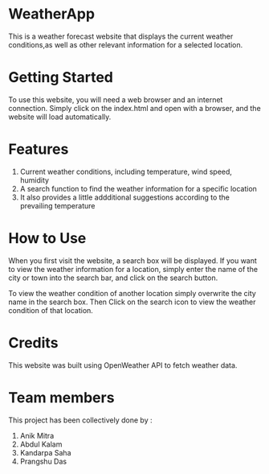 # WeatherApp
This is a weather forecast website that displays the current weather conditions,as well as other relevant information for a selected location.

# Getting Started
To use this website, you will need a web browser and an internet connection. Simply click on the index.html and open with a browser, and the website will load automatically.

# Features
1. Current weather conditions, including temperature, wind speed, humidity
2. A search function to find the weather information for a specific location
3. It also provides a little addditional suggestions according to the prevailing temperature

# How to Use
When you first visit the website, a search box will be displayed. If you want to view the weather information for a location, simply enter the name of the city or town into the search bar, and click on the search button.

To view the weather condition of another location simply overwrite the city name in the search box. Then Click on the search icon to view the weather condition of that location.

# Credits
This website was built using OpenWeather API to fetch weather data.

# Team members
This project has been collectively done by :
1. Anik Mitra
2. Abdul Kalam
3. Kandarpa Saha
4. Prangshu Das
